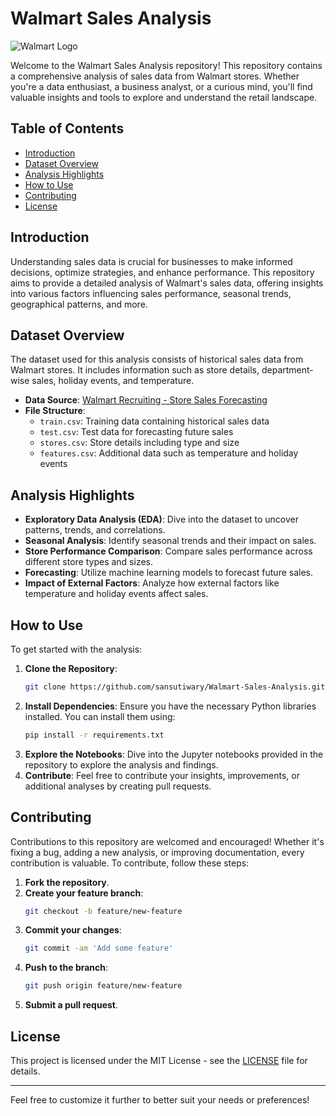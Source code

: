 # Walmart Sales Analysis

![Walmart Logo](https://corporate.walmart.com/_furniture/_images/logo-og.png)

Welcome to the Walmart Sales Analysis repository! This repository contains a comprehensive analysis of sales data from Walmart stores. Whether you're a data enthusiast, a business analyst, or a curious mind, you'll find valuable insights and tools to explore and understand the retail landscape.

## Table of Contents

- [Introduction](#introduction)
- [Dataset Overview](#dataset-overview)
- [Analysis Highlights](#analysis-highlights)
- [How to Use](#how-to-use)
- [Contributing](#contributing)
- [License](#license)

## Introduction

Understanding sales data is crucial for businesses to make informed decisions, optimize strategies, and enhance performance. This repository aims to provide a detailed analysis of Walmart's sales data, offering insights into various factors influencing sales performance, seasonal trends, geographical patterns, and more.

## Dataset Overview

The dataset used for this analysis consists of historical sales data from Walmart stores. It includes information such as store details, department-wise sales, holiday events, and temperature.

- **Data Source**: [Walmart Recruiting - Store Sales Forecasting](https://www.kaggle.com/c/walmart-recruiting-store-sales-forecasting/data)
- **File Structure**:
  - `train.csv`: Training data containing historical sales data
  - `test.csv`: Test data for forecasting future sales
  - `stores.csv`: Store details including type and size
  - `features.csv`: Additional data such as temperature and holiday events

## Analysis Highlights

- **Exploratory Data Analysis (EDA)**: Dive into the dataset to uncover patterns, trends, and correlations.
- **Seasonal Analysis**: Identify seasonal trends and their impact on sales.
- **Store Performance Comparison**: Compare sales performance across different store types and sizes.
- **Forecasting**: Utilize machine learning models to forecast future sales.
- **Impact of External Factors**: Analyze how external factors like temperature and holiday events affect sales.

## How to Use

To get started with the analysis:

1. **Clone the Repository**: 
    ```bash
    git clone https://github.com/sansutiwary/Walmart-Sales-Analysis.git
    ```
2. **Install Dependencies**: Ensure you have the necessary Python libraries installed. You can install them using:
    ```bash
    pip install -r requirements.txt
    ```
3. **Explore the Notebooks**: Dive into the Jupyter notebooks provided in the repository to explore the analysis and findings.
4. **Contribute**: Feel free to contribute your insights, improvements, or additional analyses by creating pull requests.

## Contributing

Contributions to this repository are welcomed and encouraged! Whether it's fixing a bug, adding a new analysis, or improving documentation, every contribution is valuable. To contribute, follow these steps:

1. **Fork the repository**.
2. **Create your feature branch**: 
    ```bash
    git checkout -b feature/new-feature
    ```
3. **Commit your changes**: 
    ```bash
    git commit -am 'Add some feature'
    ```
4. **Push to the branch**: 
    ```bash
    git push origin feature/new-feature
    ```
5. **Submit a pull request**.

## License

This project is licensed under the MIT License - see the [LICENSE](LICENSE) file for details.

---

Feel free to customize it further to better suit your needs or preferences!
